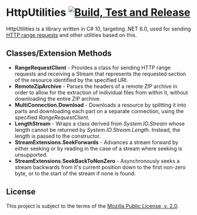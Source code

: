 HttpUtilities [![Build, Test and Release](https://github.com/Xpl0itR/HttpUtilities/actions/workflows/build_test_release.yml/badge.svg?branch=master)](https://github.com/Xpl0itR/HttpUtilities/actions/workflows/build_test_release.yml)
=============
HttpUtilities is a library written in C# 10, targeting .NET 6.0, used for sending [HTTP range requests](https://developer.mozilla.org/docs/Web/HTTP/Range_requests) and other utilities based on this.

Classes/Extension Methods
-------------------------
- **RangeRequestClient** - Provides a class for sending HTTP range requests and receiving a Stream that represents the requested section of the resource identified by the specified URI.
- **RemoteZipArchive** - Parses the headers of a remote ZIP archive in order to allow for the extraction of individual files from within it, without downloading the entire ZIP archive.
- **MultiConnection.Download** - Downloads a resource by splitting it into parts and downloading each part on a separate connection, using the specified *RangeRequestClient*.
- **LengthStream** - Wraps a class derived from *System.IO.Stream* whose length cannot be returned by *System.IO.Stream.Length*. Instead, the length is passed to the constructor.
- **StreamExtensions.SeekForwards** - Advances a stream forward by either seeking or by reading in the case of a stream where seeking is unsupported.
- **StreamExtensions.SeekBackToNonZero** - Asynchronously seeks a stream backwards from it's current position down to the first non-zero byte, or to the start of the stream if none is found.

License
-------
This project is subject to the terms of the [Mozilla Public License, v. 2.0](./LICENSE).